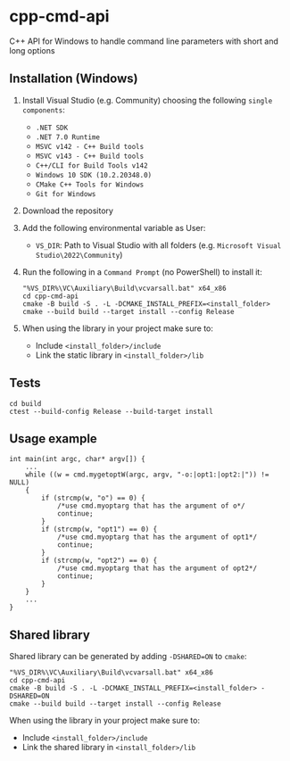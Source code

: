 # cpp-cmd-api
C++ API for Windows to handle command line parameters with short and long options

## Installation (Windows)
1. Install Visual Studio (e.g. Community) choosing the following `single components`:
    - `.NET SDK`
    - `.NET 7.0 Runtime`
    - `MSVC v142 - C++ Build tools`
    - `MSVC v143 - C++ Build tools`
    - `C++/CLI for Build Tools v142`
    - `Windows 10 SDK (10.2.20348.0)`
    - `CMake C++ Tools for Windows`
    - `Git for Windows`

2. Download the repository

3. Add the following environmental variable as User:
    - `VS_DIR`: Path to Visual Studio with all folders (e.g. `Microsoft Visual Studio\2022\Community`)

4. Run the following in a `Command Prompt` (no PowerShell) to install it:
    ```
    "%VS_DIR%\VC\Auxiliary\Build\vcvarsall.bat" x64_x86
    cd cpp-cmd-api
    cmake -B build -S . -L -DCMAKE_INSTALL_PREFIX=<install_folder>
    cmake --build build --target install --config Release
    ```
5. When using the library in your project make sure to:
    - Include `<install_folder>/include`
    - Link the static library in `<install_folder>/lib`

## Tests
```
cd build
ctest --build-config Release --build-target install
```

## Usage example
```
int main(int argc, char* argv[]) {
    ...
    while ((w = cmd.mygetoptW(argc, argv, "-o:|opt1:|opt2:|")) != NULL)
    {
        if (strcmp(w, "o") == 0) {
			/*use cmd.myoptarg that has the argument of o*/
			continue;
		}
        if (strcmp(w, "opt1") == 0) {
			/*use cmd.myoptarg that has the argument of opt1*/
			continue;
		}
		if (strcmp(w, "opt2") == 0) {
			/*use cmd.myoptarg that has the argument of opt2*/
			continue;
		}
    }
    ...
}
```

## Shared library
Shared library can be generated by adding `-DSHARED=ON` to `cmake`:
```
"%VS_DIR%\VC\Auxiliary\Build\vcvarsall.bat" x64_x86
cd cpp-cmd-api
cmake -B build -S . -L -DCMAKE_INSTALL_PREFIX=<install_folder> -DSHARED=ON
cmake --build build --target install --config Release
```
When using the library in your project make sure to:
- Include `<install_folder>/include`
- Link the shared library in `<install_folder>/lib`